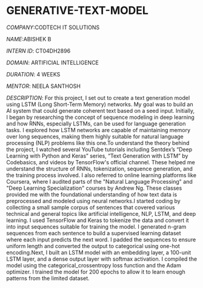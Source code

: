 # GENERATIVE-TEXT-MODEL

*COMPANY*:CODTECH IT SOLUTIONS

*NAME*:ABISHEK B

*INTERN ID*: CT04DH2896

*DOMAIN*: ARTIFICIAL INTELLIGENCE

*DURATION*: 4 WEEKS

*MENTOR*: NEELA SANTHOSH

*DESCRIPTION*: For this project, I set out to create a text generation model using LSTM (Long Short-Term Memory) networks. My goal was to build an AI system that could generate coherent text based on a seed input. Initially, I began by researching the concept of sequence modeling in deep learning and how RNNs, especially LSTMs, can be used for language generation tasks. I explored how LSTM networks are capable of maintaining memory over long sequences, making them highly suitable for natural language processing (NLP) problems like this one.To understand the theory behind the project, I watched several YouTube tutorials including Sentdex’s “Deep Learning with Python and Keras” series, “Text Generation with LSTM” by Codebasics, and videos by TensorFlow's official channel. These helped me understand the structure of RNNs, tokenization, sequence generation, and the training process involved. I also referred to online learning platforms like Coursera, where I audited parts of the "Natural Language Processing" and "Deep Learning Specialization" courses by Andrew Ng. These classes provided me with the foundational understanding of how text data is preprocessed and modeled using neural networks.I started coding by collecting a small sample corpus of sentences that covered various technical and general topics like artificial intelligence, NLP, LSTM, and deep learning. I used TensorFlow and Keras to tokenize the data and convert it into input sequences suitable for training the model. I generated n-gram sequences from each sentence to build a supervised learning dataset where each input predicts the next word. I padded the sequences to ensure uniform length and converted the output to categorical using one-hot encoding.Next, I built an LSTM model with an embedding layer, a 100-unit LSTM layer, and a dense output layer with softmax activation. I compiled the model using the categorical_crossentropy loss function and the Adam optimizer. I trained the model for 200 epochs to allow it to learn enough patterns from the limited dataset.

